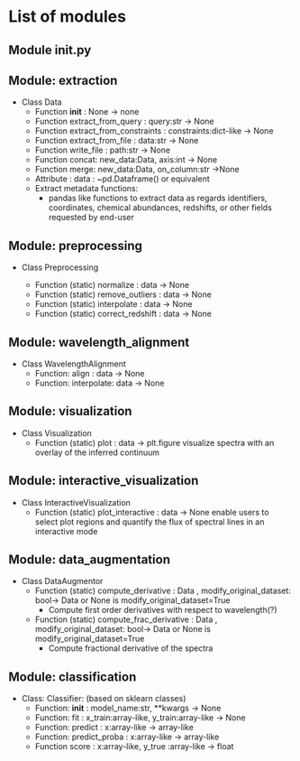 # List of modules


## Module __init__.py

## Module: extraction

- Class Data
    - Function __init__ : None → none
    - Function extract_from_query : query:str → None
    - Function extract_from_constraints : constraints:dict-like → None
    - Function extract_from_file : data:str → None
    - Function write_file : path:str → None
    - Function concat: new_data:Data, axis:int → None
    - Function merge: new_data:Data, on_column:str →None
    - Attribute : data : ~pd.Dataframe() or equivalent
    - Extract metadata functions: 
        - pandas like functions to extract data as regards identifiers, coordinates, chemical abundances, redshifts, or other fields requested by end-user 
## Module: preprocessing 
- Class Preprocessing


    - Function (static) normalize : data → None
    - Function (static) remove_outliers : data → None
    - Function (static) interpolate : data → None
    - Function (static) correct_redshift : data → None

## Module: wavelength_alignment
- Class WavelengthAlignment
    - Function: align : data → None
    - Function: interpolate: data → None

## Module: visualization
- Class Visualization
    - Function (static) plot : data -> plt.figure
    visualize spectra with an overlay of the inferred continuum

## Module: interactive_visualization
- Class InteractiveVisualization
    - Function (static) plot_interactive : data -> None
    enable users to select plot regions and quantify the flux of spectral lines in an interactive mode

## Module: data_augmentation
- Class DataAugmentor
    - Function (static) compute_derivative : Data , modify_original_dataset: bool-> Data or None is  modify_original_dataset=True
        - Compute first order derivatives with respect to wavelength(?)
    - Function (static) compute_frac_derivative : Data , modify_original_dataset: bool-> Data or None is  modify_original_dataset=True
        - Compute fractional derivative of the spectra

## Module: classification 
- Class: Classifier: (based on sklearn classes)
    - Function: __init__ : model_name:str, **kwargs -> None
    - Function: fit : x_train:array-like, y_train:array-like → None
    - Function: predict : x:array-like → array-like
    - Function: predict_proba : x:array-like → array-like 
    - Function score : x:array-like, y_true :array-like → float
